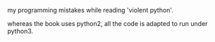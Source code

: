 my programming mistakes while reading 'violent python'.

whereas the book uses python2, all the code is adapted to run under python3.